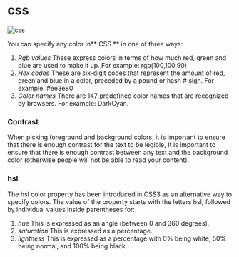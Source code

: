 # css
![css](https://community-cdn-digitalocean-com.global.ssl.fastly.net/variants/jrPjPNCJt7RTS1dA8pULQHv4/035575f2985fe451d86e717d73691e533a1a00545d7230900ed786341dc3c882)

You can specify any color in** CSS ** in one of three ways:
1. *Rgb values*
These express colors in terms of how much red, green and blue are used to make it up. 
For example: rgb(100,100,90)
2. *Hex codes*
These are six-digit codes that represent the amount of red, green and blue in a color, 
preceded by a pound or hash # sign. For example: #ee3e80
3. *Color names*
There are 147 predefined color names that are recognized by browsers. For example: 
DarkCyan.

### Contrast
When picking foreground and background colors, it is important to ensure that there is 
enough contrast for the text to be legible, It is important to ensure that there is enough contrast 
between any text and the background color (otherwise people will not be able to read your content).

### hsl
The hsl color property has been introduced in CSS3 as an alternative way to specify colors. 
The value of the property starts with the letters hsl, followed by individual values inside 
parentheses for:

1. *hue*
This is expressed as an angle (between 0 and 360 degrees).
2. *saturation* 
This is expressed as a percentage.
3. *lightness*
This is expressed as a percentage with 0% being white, 50% being normal, and 100% 
being black.
